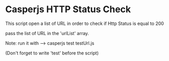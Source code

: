 # Casperjs HTTP Status Check
This script open a list of URL in order to check if Http Status is equal to 200

pass the list of URL in the 'urlList' array.

Note: run it with --> casperjs test testUrl.js

(Don't forget to write 'test' before the script)
